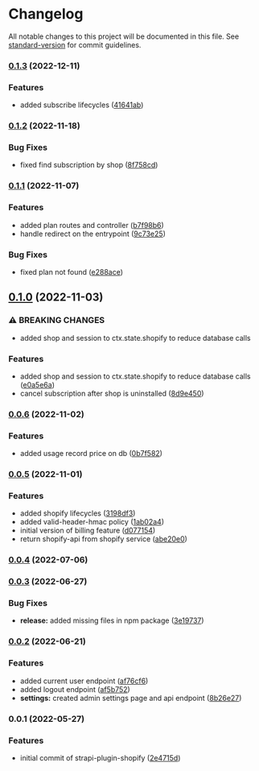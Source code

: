 # Changelog

All notable changes to this project will be documented in this file. See [standard-version](https://github.com/conventional-changelog/standard-version) for commit guidelines.

### [0.1.3](https://github.com/shop3/strapi-plugin-shopify/compare/v0.1.2...v0.1.3) (2022-12-11)


### Features

* added subscribe lifecycles ([41641ab](https://github.com/shop3/strapi-plugin-shopify/commit/41641abaf4f0f2f161d59144daf896d83099a9c9))

### [0.1.2](https://github.com/shop3/strapi-plugin-shopify/compare/v0.1.1...v0.1.2) (2022-11-18)


### Bug Fixes

* fixed find subscription by shop ([8f758cd](https://github.com/shop3/strapi-plugin-shopify/commit/8f758cd08bcb806c03ec0f2912376bca11f2a569))

### [0.1.1](https://github.com/shop3/strapi-plugin-shopify/compare/v0.1.0...v0.1.1) (2022-11-07)


### Features

* added plan routes and controller ([b7f98b6](https://github.com/shop3/strapi-plugin-shopify/commit/b7f98b60db03ce0537d7ac3a517ba7a9057f1470))
* handle redirect on the entrypoint ([9c73e25](https://github.com/shop3/strapi-plugin-shopify/commit/9c73e2513f82fdb1e089878ac20230295c7a720c))


### Bug Fixes

* fixed plan not found ([e288ace](https://github.com/shop3/strapi-plugin-shopify/commit/e288ace5c7d1a529583b944d27dab3e7c508955c))

## [0.1.0](https://github.com/shop3/strapi-plugin-shopify/compare/v0.0.6...v0.1.0) (2022-11-03)


### ⚠ BREAKING CHANGES

* added shop and session to ctx.state.shopify to reduce database calls

### Features

* added shop and session to ctx.state.shopify to reduce database calls ([e0a5e6a](https://github.com/shop3/strapi-plugin-shopify/commit/e0a5e6a43f46febaf69f5ea31573c05574bdd586))
* cancel subscription after shop is uninstalled ([8d9e450](https://github.com/shop3/strapi-plugin-shopify/commit/8d9e4509ddfa039fa0ebe7e4a9238aa650b909f0))

### [0.0.6](https://github.com/shop3/strapi-plugin-shopify/compare/v0.0.5...v0.0.6) (2022-11-02)


### Features

* added usage record price on db ([0b7f582](https://github.com/shop3/strapi-plugin-shopify/commit/0b7f5824481e2ef6937ae62de4ef9da43b912b43))

### [0.0.5](https://github.com/shop3/strapi-plugin-shopify/compare/v0.0.4...v0.0.5) (2022-11-01)


### Features

* added shopify lifecycles ([3198df3](https://github.com/shop3/strapi-plugin-shopify/commit/3198df37ca2c218dba8bc780eedf18ad9936537c))
* added valid-header-hmac policy ([1ab02a4](https://github.com/shop3/strapi-plugin-shopify/commit/1ab02a43b4b80e8056b552134686877b06283376))
* initial version of billing feature ([d077154](https://github.com/shop3/strapi-plugin-shopify/commit/d07715408a495d2c5263d65d6ef97109caf8fbcf))
* return shopify-api from shopify service ([abe20e0](https://github.com/shop3/strapi-plugin-shopify/commit/abe20e0088c0ddd3f2eab1bb04adb516a3b64108))

### [0.0.4](https://github.com/shop3/strapi-plugin-shopify/compare/v0.0.3...v0.0.4) (2022-07-06)

### [0.0.3](https://github.com/shop3/strapi-plugin-shopify/compare/v0.0.2...v0.0.3) (2022-06-27)


### Bug Fixes

* **release:** added missing files in npm package ([3e19737](https://github.com/shop3/strapi-plugin-shopify/commit/3e197370cd515c9724d54ab54cea505818064e09))

### [0.0.2](https://github.com/shop3/strapi-plugin-shopify/compare/v0.0.1...v0.0.2) (2022-06-21)


### Features

* added current user endpoint ([af76cf6](https://github.com/shop3/strapi-plugin-shopify/commit/af76cf61d39f6fc3939f433a7d1eabdbc58e21fa))
* added logout endpoint ([af5b752](https://github.com/shop3/strapi-plugin-shopify/commit/af5b75272901c164a6a0f236f55250ccd8e5e1b0))
* **settings:** created admin settings page and api endpoint ([8b26e27](https://github.com/shop3/strapi-plugin-shopify/commit/8b26e27ad131fc8fe427cf7c4e940de161e91fd8))

### 0.0.1 (2022-05-27)


### Features

* initial commit of strapi-plugin-shopify ([2e4715d](https://github.com/shop3/strapi-plugin-shopify/commit/2e4715d2670fdf1c394adfe2bf1928c90f7a04e6))
